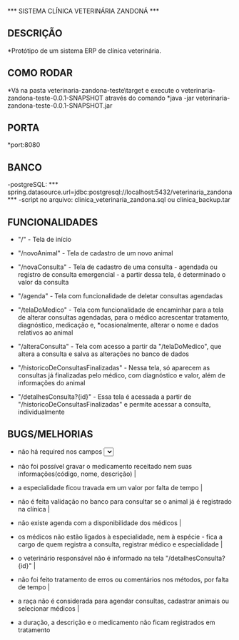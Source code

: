 *** SISTEMA CLÍNICA VETERINÁRIA ZANDONÁ ***

## DESCRIÇÃO

*Protótipo de um sistema ERP de clínica veterinária.

## COMO RODAR

*Vá na pasta veterinaria-zandona-teste\target e execute o veterinaria-zandona-teste-0.0.1-SNAPSHOT através do comando 
*java -jar veterinaria-zandona-teste-0.0.1-SNAPSHOT.jar

## PORTA

*port:8080

## BANCO

-postgreSQL: *** spring.datasource.url=jdbc:postgresql://localhost:5432/veterinaria_zandona ***
-script no arquivo: clinica_veterinaria_zandona.sql ou clinica_backup.tar

## FUNCIONALIDADES

* "/" - Tela de início

* "/novoAnimal" - Tela de cadastro de um novo animal

* "/novaConsulta" - Tela de cadastro de uma consulta - agendada ou registro de consulta emergencial - a partir dessa tela, é determinado o valor da consulta

* "/agenda" - Tela com funcionalidade de deletar consultas agendadas

* "/telaDoMedico" - Tela com funcionalidade de encaminhar para a tela de alterar consultas agendadas, para o médico acrescentar tratamento, diagnóstico, medicação e, 
*ocasionalmente, alterar o nome e dados relativos ao animal

* "/alteraConsulta" - Tela com acesso a partir da "/telaDoMedico", que altera a consulta e salva as alterações no banco de dados

* "/historicoDeConsultasFinalizadas" - Nessa tela, só aparecem as consultas já finalizadas pelo médico, com diagnóstico e valor, além de informações do animal

* "/detalhesConsulta?{id}" - Essa tela é acessada a partir de "/historicoDeConsultasFinalizadas" e permite acessar a consulta, individualmente

## BUGS/MELHORIAS

* não há required nos campos <select> |

* não foi possível gravar o medicamento receitado nem suas informações(código, nome, descrição) |

* a especialidade ficou travada em um valor por falta de tempo |

* não é feita validação no banco para consultar se o animal já é registrado na clínica | 

* não existe agenda com a disponibilidade dos médicos | 

* os médicos não estão ligados à especialidade, nem à espécie - fica a cargo de quem registra a consulta, registrar médico e especialidade | 

* o veterinário responsável não é informado na tela "/detalhesConsulta?{id}" | 

* não foi feito tratamento de erros ou comentários nos métodos, por falta de tempo | 

* a raça não é considerada para agendar consultas, cadastrar animais ou selecionar médicos | 

* a duração, a descrição e o medicamento não ficam registrados em tratamento 










